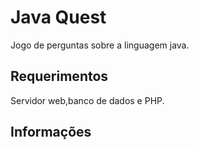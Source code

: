 # Java Quest

Jogo de perguntas sobre a linguagem java.

Requerimentos
-------------

Servidor web,banco de dados e PHP.

Informações 
-----------


